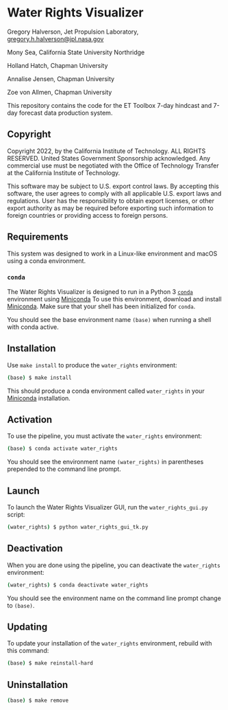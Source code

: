 # Water Rights Visualizer

Gregory Halverson, Jet Propulsion Laboratory, [gregory.h.halverson@jpl.nasa.gov](mailto:gregory.h.halverson@jpl.nasa.gov)

Mony Sea, California State University Northridge

Holland Hatch, Chapman University

Annalise Jensen, Chapman University

Zoe von Allmen, Chapman University

This repository contains the code for the ET Toolbox 7-day hindcast and 7-day forecast data production system.

## Copyright

Copyright 2022, by the California Institute of Technology. ALL RIGHTS RESERVED. United States Government Sponsorship acknowledged. Any commercial use must be negotiated with the Office of Technology Transfer at the California Institute of Technology.
 
This software may be subject to U.S. export control laws. By accepting this software, the user agrees to comply with all applicable U.S. export laws and regulations. User has the responsibility to obtain export licenses, or other export authority as may be required before exporting such information to foreign countries or providing access to foreign persons.

## Requirements

This system was designed to work in a Linux-like environment and macOS using a conda environment.

### `conda`

The Water Rights Visualizer is designed to run in a Python 3 [`conda`](https://docs.conda.io/en/latest/miniconda.html) environment using [Miniconda](https://docs.conda.io/en/latest/miniconda.html) To use this environment, download and install [Miniconda](https://docs.conda.io/en/latest/miniconda.html). Make sure that your shell has been initialized for `conda`.

You should see the base environment name `(base)` when running a shell with conda active.

## Installation

Use `make install` to produce the `water_rights` environment:

```bash
(base) $ make install
```

This should produce a conda environment called `water_rights` in your [Miniconda](https://docs.conda.io/en/latest/miniconda.html) installation.

## Activation

To use the pipeline, you must activate the `water_rights` environment:

```bash
(base) $ conda activate water_rights
```

You should see the environment name `(water_rights)` in parentheses prepended to the command line prompt.

## Launch

To launch the Water Rights Visualizer GUI, run the `water_rights_gui.py` script:

```bash
(water_rights) $ python water_rights_gui_tk.py
```

## Deactivation

When you are done using the pipeline, you can deactivate the `water_rights` environment:

```bash
(water_rights) $ conda deactivate water_rights
```

You should see the environment name on the command line prompt change to `(base)`.

## Updating

To update your installation of the `water_rights` environment, rebuild with this command:

```bash
(base) $ make reinstall-hard
```

## Uninstallation

```bash
(base) $ make remove
```


